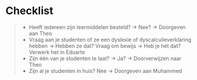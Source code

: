 # Checklist

> - Heeft iedereen zijn leermiddelen besteld? -> Nee? -> Doorgeven aan Theo 
> - Vraag aan je studenten of ze een dyslexie of dyscalculieverklaring hebben -> Hebben ze dat? Vraag om bewijs -> Heb je het dat? Verwerk het in Eduarte
> - Zijn één van je studenten te laat? -> Ja? -> Doorverwijzen naar Theo
> - Zijn al je studenten in huis? Nee -> Doorgeven aan Muhammed